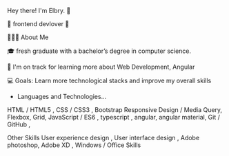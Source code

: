 Hey there! I'm Elbry. 👋

🚀 frontend devlover 🚀

👨🏻‍💻  About Me

🎓  fresh graduate with a bachelor’s degree in computer science.

🌱  I'm on track for learning more about Web Development, Angular

💻  Goals: Learn more technological stacks and improve my overall skills

- Languages and Technologies...

HTML / HTML5 , 
CSS / CSS3 ,
Bootstrap 
Responsive Design / Media Query,
Flexbox, Grid,
JavaScript / ES6 ,
typescript ,
angular,
angular material,
Git / GitHub ,

Other Skills 
User experience design ,
User interface design ,
Adobe photoshop,
Adobe XD ,
Windows / Office Skills 
